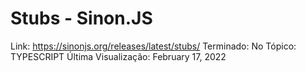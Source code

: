 # Stubs - Sinon.JS

Link: https://sinonjs.org/releases/latest/stubs/
Terminado: No
Tópico: TYPESCRIPT
Última Visualização: February 17, 2022